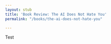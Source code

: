 ```yaml
---
layout: stub
title: 'Book Review: The AI Does Not Hate You'
permalink: "/books/the-ai-does-not-hate-you"

---
```

Test